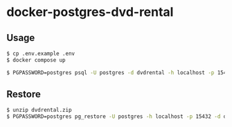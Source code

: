 # docker-postgres-dvd-rental

## Usage

```bash
$ cp .env.example .env
$ docker compose up
```

```bash
$ PGPASSWORD=postgres psql -U postgres -d dvdrental -h localhost -p 15432
```

## Restore

```bash
$ unzip dvdrental.zip
$ PGPASSWORD=postgres pg_restore -U postgres -h localhost -p 15432 -d dvdrental dvdrental.tar
```
